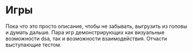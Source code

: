 Игры
=====

Пока что это просто описание, чтобы не забывать, выгрузить из головы и думать 
дальше.
Пара игр демонстрирующих как визуальные возможности dsa, так и возможности 
взаимодействия. Отчасти выступающие тестом.
